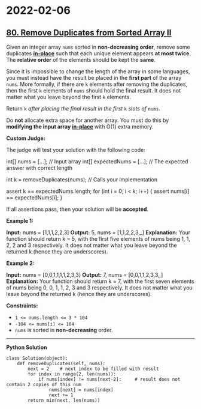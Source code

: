 # 2022-02-06

## [80. Remove Duplicates from Sorted Array II](https://leetcode.com/problems/remove-duplicates-from-sorted-array-ii/)

Given an integer array `nums` sorted in **non-decreasing order**, remove some duplicates [**in-place**](https://en.wikipedia.org/wiki/In-place_algorithm) such that each unique element appears **at most twice**. The **relative order** of the elements should be kept the **same**.

Since it is impossible to change the length of the array in some languages, you must instead have the result be placed in the **first part** of the array `nums`. More formally, if there are `k` elements after removing the duplicates, then the first `k` elements of `nums` should hold the final result. It does not matter what you leave beyond the first `k` elements.

Return `k` _after placing the final result in the first_ `k` _slots of_ `nums`.

Do **not** allocate extra space for another array. You must do this by **modifying the input array [in-place](https://en.wikipedia.org/wiki/In-place_algorithm)** with O(1) extra memory.

**Custom Judge:**

The judge will test your solution with the following code:

int\[\] nums = \[...\]; // Input array
int\[\] expectedNums = \[...\]; // The expected answer with correct length

int k = removeDuplicates(nums); // Calls your implementation

assert k == expectedNums.length;
for (int i = 0; i < k; i++) {
assert nums\[i\] == expectedNums\[i\];
}

If all assertions pass, then your solution will be **accepted**.

**Example 1:**

**Input:** nums = \[1,1,1,2,2,3\]
**Output:** 5, nums = \[1,1,2,2,3,\_\]
**Explanation:** Your function should return k = 5, with the first five elements of nums being 1, 1, 2, 2 and 3 respectively.
It does not matter what you leave beyond the returned k (hence they are underscores).

**Example 2:**

**Input:** nums = \[0,0,1,1,1,1,2,3,3\]
**Output:** 7, nums = \[0,0,1,1,2,3,3,_,_\]
**Explanation:** Your function should return k = 7, with the first seven elements of nums being 0, 0, 1, 1, 2, 3 and 3 respectively.
It does not matter what you leave beyond the returned k (hence they are underscores).

**Constraints:**

- `1 <= nums.length <= 3 * 104`
- `-104 <= nums[i] <= 104`
- `nums` is sorted in **non-decreasing** order.

---

**Python Solution**

```py3
class Solution(object):
    def removeDuplicates(self, nums):
        next = 2    # next index to be filled with result
        for index in range(2, len(nums)):
            if nums[index] != nums[next-2]:     # result does not contain 2 copies of this num
                nums[next] = nums[index]
                next += 1
        return min(next, len(nums))
```
